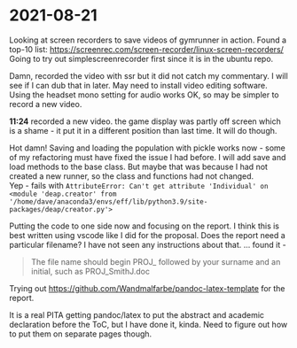 # 2021-08-21
Looking at screen recorders to save videos of gymrunner in action.  Found a top-10 list:
https://screenrec.com/screen-recorder/linux-screen-recorders/
Going to try out simplescreenrecorder first since it is in the ubuntu repo.

Damn, recorded the video with ssr but it did not catch my commentary.  I will see if I can dub that in later.  May need to install video editing software.  
Using the headset mono setting for audio works OK, so may be simpler to record a new video.

**11:24** recorded a new video. the game display was partly off screen which is a shame - it put it in a different position than last time.  It will do though.

Hot damn!  Saving and loading the population with pickle works now - some of my refactoring must have fixed the issue I had before.  I will add save and load methods to the base class.  But maybe that was because I had not created a new runner, so the class and functions had not changed.  
Yep - fails with 
`AttributeError: Can't get attribute 'Individual' on <module 'deap.creator' from '/home/dave/anaconda3/envs/eff/lib/python3.9/site-packages/deap/creator.py'>`

Putting the code to one side now and focusing on the report.
I think this is best written using vscode like I did for the proposal. 
Does the report need a particular filename?  I have not seen any instructions about that.  ... found it - 
> The file name should begin PROJ_ followed by your surname and an initial, such as PROJ_SmithJ.doc

Trying out https://github.com/Wandmalfarbe/pandoc-latex-template for the report.

It is a real PITA getting pandoc/latex to put the abstract and academic declaration before the ToC, but I have done it, kinda.  Need to figure out how to put them on separate pages though.



